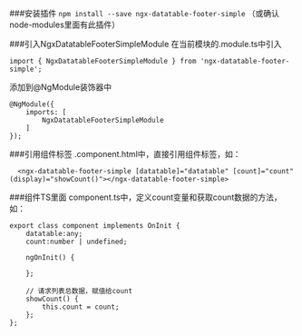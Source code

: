 ###安装插件
`npm install --save ngx-datatable-footer-simple` （或确认node-modules里面有此插件）

###引入NgxDatatableFooterSimpleModule
在当前模块的.module.ts中引入

    import { NgxDatatableFooterSimpleModule } from 'ngx-datatable-footer-simple';

添加到@NgModule装饰器中

    @NgModule({ 
        imports: [ 
            NgxDatatableFooterSimpleModule 
        ] 
    });

###引用组件标签
.component.html中，直接引用组件标签，如：

      <ngx-datatable-footer-simple [datatable]="datatable" [count]="count" (display)="showCount()"></ngx-datatable-footer-simple>

###组件TS里面
component.ts中，定义count变量和获取count数据的方法，如：

    export class component implements OnInit { 
        datatable:any;
        count:number | undefined;

        ngOnInit() {

        };

        // 请求列表总数据，赋值给count
        showCount() {
            this.count = count;
        };
    };
